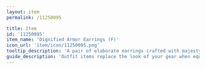 ```yaml
---
layout: item
permalink: /11250095

title: Item
id: '11250095'
item_name: 'Dignified Armor Earrings (F)'
icon_url: 'item/icon/11250095.png'
tooltip_description: 'A pair of elaborate earrings crafted with majesty and elegance.'
guide_description: 'Outfit items replace the look of your gear when equipped.'
---
```

